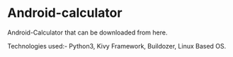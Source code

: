 # Android-calculator
Android-Calculator that can be downloaded from here.
















Technologies used:- Python3, Kivy Framework, Buildozer, Linux Based OS.
